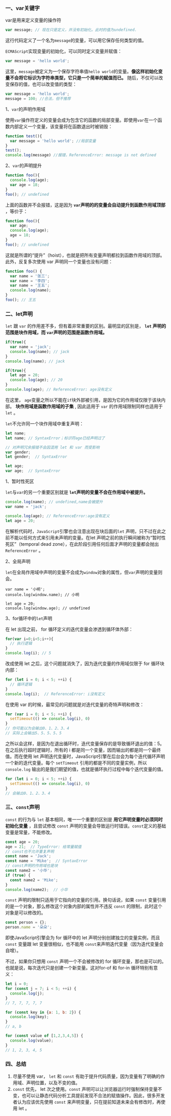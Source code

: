 ###  一、var关键字

var是用来定义变量的操作符

```javascript
var message; // 现在只是定义，并没有初始化。此时的值为undefined.
```

这行代码定义了一个名为`message`的变量，可以用它保存任何类型的值。

`ECMAScript`实现变量的初始化，可以同时定义变量并赋值：

```javascript
var message = 'hello world';
```

这里，`message`被定义为一个保存字符串值`hello world`的变量。**像这样初始化变量不会将它标识为字符串类型，它只是一个简单的赋值而已。** 随后，不仅可以改变保存的值，也可以改变值的类型：

```javascript
var message = 'hello world';
message = 100; //合法，但不推荐
```

1、`var`的声明作用域

使用`var`操作符定义的变量会成为包含它的函数的局部变量。即使用`var`在一个函数内部定义一个变量，该变量将在函数退出时被销毁：

```javascript
function test(){
  var message = 'hello world'; //局部变量
}
test();
console.log(message) //报错，ReferenceError: message is not defined
```

2、`var`的声明提升

```javascript
function foo(){
  console.log(age);
  var age = 18;
}
foo(); // undefined
```

上面的函数并不会报错，这是因为 **`var`声明的的变量会自动提升到函数作用域顶部** ，等价于：

```javascript
function foo(){
  var age;
  console.log(age);
  age = 18;
}
foo(); // undefined
```

这就是所谓的“提升”（hoist），也就是把所有变量声明都拉到函数作用域的顶部。此外，反复多次使用 var 声明同一个变量也没有问题：

```javascript
function foo() {
  var name = '张三';
  var name = '李四';
  var name = '王五';
  console.log(name);
}
foo(); // 王五
```

### 二、let声明

`let` 跟 `var` 的作用差不多，但有着非常重要的区别。最明显的区别是， **`let` 声明的范围是块作用域，而 `var`声明的范围是函数作用域。** 

```javascript
if(true){
  var name = 'jack';
  console.log(name); // jack
}
console.log(name); // jack
```

```javascript
if(true){
  let age = 20;
  console.log(age); // 20
}
console.log(age); // ReferenceError: age没有定义
```

在这里， `age`变量之所以不能在`if`块外部被引用，是因为它的作用域仅限于该块内部。 **块作用域是函数作用域的子集**  , 因此适用于 `var` 的作用域限制同样也适用于 `let` 。

`let`不允许同一个块作用域中重复声明：

```javascript
let name;
let name; // SyntaxError；标识符age已经声明过了

// 对声明冗余报错不会因混用 let 和 var 而受影响
var gender;
let gender;  // SyntaxError

let age;
var age;  // SyntaxError
```

1、暂时性死区

`let`与`var`的另一个重要区别就是 **`let`声明的变量不会在作用域中被提升。**

```javascript
console.log(name); // undefined,name会被提升
var name = 'jack';

console.log(age); // ReferenceError:age没有定义
let age = 20;
```

在解析代码时，`JavaScript`引擎也会注意出现在块后面的`let` 声明，只不过在此之前不能以任何方式来引用未声明的变量。在let 声明之前的执行瞬间被称为“暂时性死区”（temporal dead zone），在此阶段引用任何后面才声明的变量都会抛出`ReferenceError` 。

2、全局声明

`let`在全局作用域中声明的变量不会成为`window`对象的属性，但`var`声明的变量则会。

```
var name = '小明';
console.log(window.name); // 小明

let age = 20;
console.log(window.age); // undefined
```

3、for循环中的`let`声明 

在 let 出现之前， for 循环定义的迭代变量会渗透到循环体外部：

```javascript
for(var i=0;i<5;i++){
  // 执行逻辑
}
console.log(i); // 5
```

改成使用 let 之后，这个问题就消失了，因为迭代变量的作用域仅限于 for 循环块内部：

```javascript
for (let i = 0; i < 5; ++i) {
  // 循环逻辑
}
console.log(i);  // ReferenceError: i没有定义
```

在使用 var 的时候，最常见的问题就是对迭代变量的奇特声明和修改：

```javascript
for (var i = 0; i < 5; ++i) {
  setTimeout(() => console.log(i), 0)
}
// 你可能以为会输出0、1、2、3、4
// 实际上会输出5、5、5、5、5
```

之所以会这样，是因为在退出循环时，迭代变量保存的是导致循环退出的值：5。在之后执行超时逻辑时，所有的 i 都是同一个变量，因而输出的都是同一个最终值。而在使用 let 声明迭代变量时，JavaScript引擎在后台会为每个迭代循环声明一个新的迭代变量。每个 `setTimeout` 引用的都是不同的变量实例，所以 `console.log` 输出的是我们期望的值，也就是循环执行过程中每个迭代变量的值。

```javascript
for (let i = 0; i < 5; ++i) {
  setTimeout(() => console.log(i), 0)
}
// 会输出0、1、2、3、4
```

### 三、`const`声明

`const` 的行为与 `let` 基本相同，唯一一个重要的区别是 **用它声明变量时必须同时初始化变量** ，且尝试修改 `const` 声明的变量会导致运行时错误。`const`定义的基础变量是常量，不能修改。

```javascript
const age = 20;
age = 21;  // TypeError: 给常量赋值
// const也不允许重复声明
const name = 'Jack';
const name = 'Mike';  // SyntaxError
// const声明的作用域也是块
const name2 = '小华';
if (true) {
  const name2 = 'Mike';
}
console.log(name2);  // 小华
```

`const` 声明的限制只适用于它指向的变量的引用。换句话说，如果 `const` 变量引用的是一个对象，那么修改这个对象内部的属性并不违反 `const` 的限制，此时这个对象是可以修改的。

```javascript
const person = {};
person.name = '朵朵';
```

即使JavaScript引擎会为 for 循环中的 let 声明分别创建独立的变量实例，而且 `const` 变量跟 let 变量很相似，也不能用 `const`来声明迭代变量（因为迭代变量会自增）。

不过，如果你只想用 `const` 声明一个不会被修改的 for 循环变量，那也是可以的。也就是说，每次迭代只是创建一个新变量。这对for-of 和 for-in 循环特别有意义：

```javascript
let i = 0;
for (const j = 7; i < 5; ++i) {
  console.log(j);
}
// 7, 7, 7, 7, 7

for (const key in {a: 1, b: 2}) {
  console.log(key);
}
// a, b

for (const value of [1,2,3,4,5]) {
  console.log(value);
}
// 1, 2, 3, 4, 5
```

### 四、总结

1. 尽量不使用 var， `let` 和 `const` 有助于提升代码质量，因为变量有了明确的作用域、声明位置，以及不变的值。
2. `const` 优先， let 次之使用。`const` 声明可以让浏览器运行时强制保持变量不变，也可以让静态代码分析工具提前发现不合法的赋值操作。因此，很多开发者认为应该优先使用 `const` 来声明变量，只在提前知道未来会有修改时，再使用 let 。